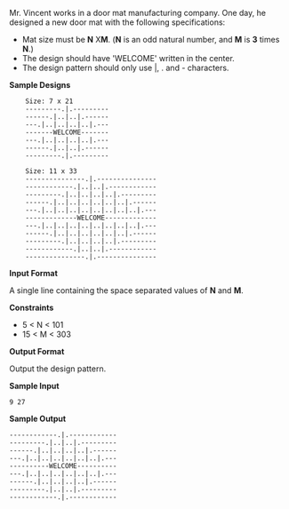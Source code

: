 Mr. Vincent works in a door mat manufacturing company. One day, he designed a new door mat with the following specifications:

- Mat size must be **N** X**M**. (**N** is an odd natural number, and **M** is **3** times **N**.)
- The design should have 'WELCOME' written in the center.
- The design pattern should only use |, . and - characters.

**Sample Designs**

```
    Size: 7 x 21 
    ---------.|.---------
    ------.|..|..|.------
    ---.|..|..|..|..|.---
    -------WELCOME-------
    ---.|..|..|..|..|.---
    ------.|..|..|.------
    ---------.|.---------
    
    Size: 11 x 33
    ---------------.|.---------------
    ------------.|..|..|.------------
    ---------.|..|..|..|..|.---------
    ------.|..|..|..|..|..|..|.------
    ---.|..|..|..|..|..|..|..|..|.---
    -------------WELCOME-------------
    ---.|..|..|..|..|..|..|..|..|.---
    ------.|..|..|..|..|..|..|.------
    ---------.|..|..|..|..|.---------
    ------------.|..|..|.------------
    ---------------.|.---------------
```

**Input Format**

A single line containing the space separated values of **N** and **M**.

**Constraints**

- 5 < N < 101
- 15 < M < 303

**Output Format**

Output the design pattern.

**Sample Input**

```
9 27
```

**Sample Output**

```
------------.|.------------
---------.|..|..|.---------
------.|..|..|..|..|.------
---.|..|..|..|..|..|..|.---
----------WELCOME----------
---.|..|..|..|..|..|..|.---
------.|..|..|..|..|.------
---------.|..|..|.---------
------------.|.------------
```


